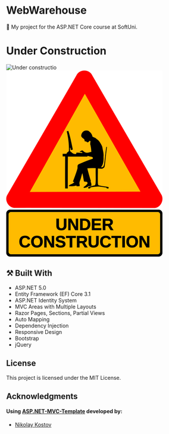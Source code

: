 # WebWarehouse

:dart:  My project for the ASP.NET Core course at SoftUni.
# Under Construction

![Under constructio](https://publicdomainvectors.org/photos/under-construction_geek_man_01.png)
![Under constructio](https://raw.githubusercontent.com/iltodbul/WebWarehouse/main/under-construction.png)

## :hammer_and_pick: Built With

- ASP.NET 5.0
- Entity Framework (EF) Core 3.1
- ASP.NET Identity System
- MVC Areas with Multiple Layouts
- Razor Pages, Sections, Partial Views
- Auto Мapping
- Dependency Injection
- Responsive Design
- Bootstrap
- jQuery

## License

This project is licensed under the MIT License.

## Acknowledgments

#### Using [ASP.NET-MVC-Template](https://github.com/NikolayIT/ASP.NET-MVC-Template) developed by:
- [Nikolay Kostov](https://github.com/NikolayIT)
